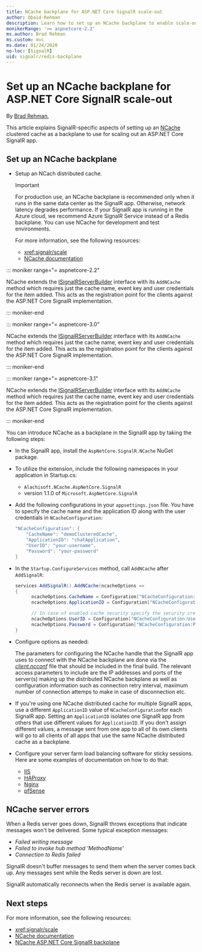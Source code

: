 ```yaml
---
title: NCache backplane for ASP.NET Core SignalR scale-out
author: Obaid-Rehman
description: Learn how to set up an NCache backplane to enable scale-out for an ASP.NET Core SignalR app.
monikerRange: '>= aspnetcore-2.2'
ms.author: Brad Rehman
ms.custom: mvc
ms.date: 01/24/2020
no-loc: [SignalR]
uid: signalr/redis-backplane
---
```


# Set up an NCache backplane for ASP.NET Core SignalR scale-out

By [Brad Rehman](https://twitter.com/anurse),

This article explains SignalR-specific aspects of setting up an [NCache](https://redis.io/) clustered cache as a backplane to use for scaling out an ASP.NET Core SignalR app.

## Set up an NCache backplane

* Setup an NCach distributed cache.

  > [!IMPORTANT] 
  > For production use, an NCache backplane is recommended only when it runs in the same data center as the SignalR app. Otherwise, network latency degrades performance. If your SignalR app is running in the Azure cloud, we recommend Azure SignalR Service instead of a Redis backplane. You can use NCache for development and test environments.

  For more information, see the following resources:

  * <xref:signalr/scale>
  * [NCache documentation](https://www.alachisoft.com/resources/docs/)

::: moniker range="= aspnetcore-2.2"

NCache extends the [ISignalRServerBuilder](https://docs.microsoft.com/en-us/dotnet/api/microsoft.aspnetcore.signalr.isignalrserverbuilder?view=aspnetcore-2.2) interface with its `AddNCache` method which requires just the cache name, event key and user credentials for the item added. This acts as the registration point for the clients against the ASP.NET Core SignalR implementation. 

::: moniker-end

::: moniker range="= aspnetcore-3.0"

NCache extends the [ISignalRServerBuilder](https://docs.microsoft.com/en-us/dotnet/api/microsoft.aspnetcore.signalr.isignalrserverbuilder?view=aspnetcore-3.0) interface with its `AddNCache` method which requires just the cache name, event key and user credentials for the item added. This acts as the registration point for the clients against the ASP.NET Core SignalR implementation. 

::: moniker-end

::: moniker range="= aspnetcore-3.1"

NCache extends the [ISignalRServerBuilder](https://docs.microsoft.com/en-us/dotnet/api/microsoft.aspnetcore.signalr.isignalrserverbuilder?view=aspnetcore-3.1) interface with its `AddNCache` method which requires just the cache name, event key and user credentials for the item added. This acts as the registration point for the clients against the ASP.NET Core SignalR implementation. 

::: moniker-end

You can introduce NCache as a backplane in the SignalR app by taking the following steps:

* In the SignalR app, install the `AspNetCore.SignalR.NCache` NuGet package.
* To utilize the extension, include the following namespaces in your application in Startup.cs:
  * `Alachisoft.NCache.AspNetCore.SignalR`
  * version 1.1.0 of `Microsoft.AspNetCore.SignalR`
* Add the following configurations in your `appsettings.json` file. You have to specify the cache name and the application ID along with the user credentials in `NCacheConfiguration`:

   ```csharp
   "NCacheConfiguration": {
       "CacheName": "demoClusteredCache",
       "ApplicationID": "chatApplication",
       "UserID": "your-username",
       "Password": "your-password"
   }
   ```
   
* In the `Startup.ConfigureServices` method, call `AddNCache` after `AddSignalR`:

  ```csharp
  services.AddSignalR().AddNCache(ncacheOptions => 
  {
        ncacheOptions.CacheName = Configuration["NCacheConfiguration:CacheName"];
        ncacheOptions.ApplicationID = Configuration["NCacheConfiguration:ApplicationID"];

        // In case of enabled cache security specify the security credentials
        ncacheOptions.UserID = Configuration["NCacheConfiguration:UserID"];
        ncacheOptions.Password = Configuration["NCacheConfiguration:Password"];
  }
  ```
  
* Configure options as needed:
 
  The parameters for configuring the NCache handle that the SignalR app uses to connect with the NCache backplane are done via the [*client.ncconf*](https://www.alachisoft.com/resources/docs/ncache-pro/admin-guide/client-config.html) file that should be included in the final build. The relevant access parameters to include are the IP addresses and ports of the server(s) making up the distributed NCache backplane as well as configuration information such as connection retry interval, maximum number of connection attemps to make in case of disconnection etc. 

* If you're using one NCache distributed cache for multiple SignalR apps, use a different `ApplicationID` value of `NCacheConfiguration`for each SignalR app. Setting an `ApplicationID` isolates one SignalR app from others that use different values for `ApplicationID`. If you don't assign different values, a message sent from one app to all of its own clients will go to all clients of all apps that use the same NCache distributed cache as a backplane.

* Configure your server farm load balancing software for sticky sessions. Here are some examples of documentation on how to do that:

  * [IIS](/iis/extensions/configuring-application-request-routing-arr/http-load-balancing-using-application-request-routing)
  * [HAProxy](https://www.haproxy.com/blog/load-balancing-affinity-persistence-sticky-sessions-what-you-need-to-know/)
  * [Nginx](https://docs.nginx.com/nginx/admin-guide/load-balancer/http-load-balancer/#sticky)
  * [pfSense](https://www.netgate.com/docs/pfsense/loadbalancing/inbound-load-balancing.html#sticky-connections)

## NCache server errors

When a Redis server goes down, SignalR throws exceptions that indicate messages won't be delivered. Some typical exception messages:

* *Failed writing message*
* *Failed to invoke hub method 'MethodName'*
* *Connection to Redis failed*

SignalR doesn't buffer messages to send them when the server comes back up. Any messages sent while the Redis server is down are lost.

SignalR automatically reconnects when the Redis server is available again.

## Next steps

For more information, see the following resources:

* <xref:signalr/scale>
* [NCache documentation](https://www.alachisoft.com/resources/docs/)
* [NCache ASP.NET Core SignalR backplane](https://www.alachisoft.com/resources/docs/ncache/prog-guide/asp-net-core-signalr.html)
